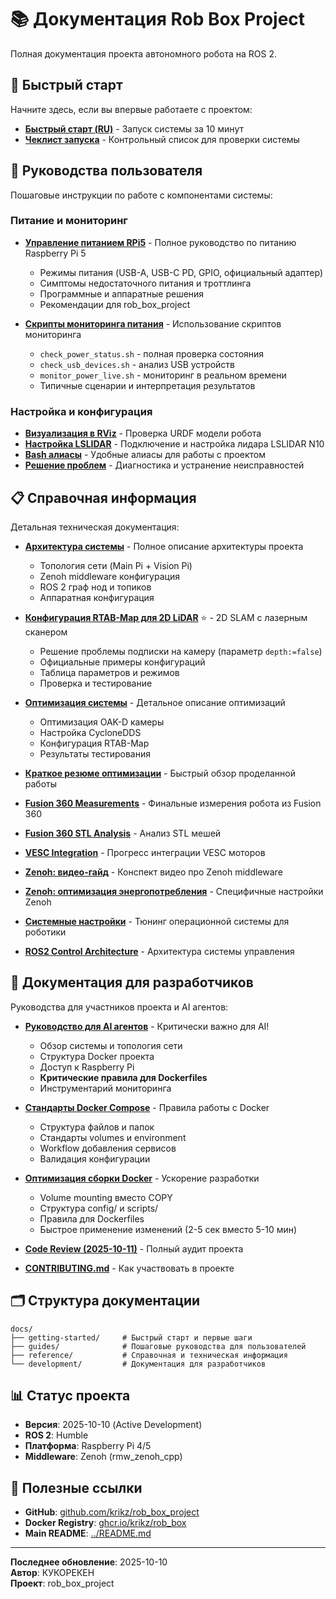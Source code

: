 # 📚 Документация Rob Box Project

Полная документация проекта автономного робота на ROS 2.

## 🚀 Быстрый старт

Начните здесь, если вы впервые работаете с проектом:

- **[Быстрый старт (RU)](getting-started/QUICK_START_RU.md)** - Запуск системы за 10 минут
- **[Чеклист запуска](getting-started/CHECKLIST.md)** - Контрольный список для проверки системы

## 📖 Руководства пользователя

Пошаговые инструкции по работе с компонентами системы:

### Питание и мониторинг
- **[Управление питанием RPi5](guides/POWER_MANAGEMENT.md)** - Полное руководство по питанию Raspberry Pi 5
  - Режимы питания (USB-A, USB-C PD, GPIO, официальный адаптер)
  - Симптомы недостаточного питания и троттлинга
  - Программные и аппаратные решения
  - Рекомендации для rob_box_project

- **[Скрипты мониторинга питания](guides/POWER_MONITORING_SCRIPTS.md)** - Использование скриптов мониторинга
  - `check_power_status.sh` - полная проверка состояния
  - `check_usb_devices.sh` - анализ USB устройств
  - `monitor_power_live.sh` - мониторинг в реальном времени
  - Типичные сценарии и интерпретация результатов

### Настройка и конфигурация
- **[Визуализация в RViz](guides/VISUALIZATION.md)** - Проверка URDF модели робота
- **[Настройка LSLIDAR](guides/LSLIDAR_SETUP.md)** - Подключение и настройка лидара LSLIDAR N10
- **[Bash алиасы](guides/BASH_ALIASES.md)** - Удобные алиасы для работы с проектом
- **[Решение проблем](guides/TROUBLESHOOTING.md)** - Диагностика и устранение неисправностей

## 📋 Справочная информация

Детальная техническая документация:

- **[Архитектура системы](reference/ARCHITECTURE.md)** - Полное описание архитектуры проекта
  - Топология сети (Main Pi + Vision Pi)
  - Zenoh middleware конфигурация
  - ROS 2 граф нод и топиков
  - Аппаратная конфигурация

- **[Конфигурация RTAB-Map для 2D LiDAR](reference/RTABMAP_LIDAR_CONFIG.md)** ⭐ - 2D SLAM с лазерным сканером
  - Решение проблемы подписки на камеру (параметр `depth:=false`)
  - Официальные примеры конфигураций
  - Таблица параметров и режимов
  - Проверка и тестирование

- **[Оптимизация системы](reference/OPTIMIZATION.md)** - Детальное описание оптимизаций
  - Оптимизация OAK-D камеры
  - Настройка CycloneDDS
  - Конфигурация RTAB-Map
  - Результаты тестирования

- **[Краткое резюме оптимизации](reference/OPTIMIZATION_SUMMARY.md)** - Быстрый обзор проделанной работы

- **[Fusion 360 Measurements](reference/FUSION360_MEASUREMENTS.md)** - Финальные измерения робота из Fusion 360
- **[Fusion 360 STL Analysis](reference/FUSION360_STL_ANALYSIS.md)** - Анализ STL мешей
- **[VESC Integration](reference/VESC_INTEGRATION.md)** - Прогресс интеграции VESC моторов

- **[Zenoh: видео-гайд](reference/ZENOH_VIDEO_GUIDE.md)** - Конспект видео про Zenoh middleware
- **[Zenoh: оптимизация энергопотребления](reference/ZENOH_POWER_OPTIMIZATION.md)** - Специфичные настройки Zenoh
- **[Системные настройки](reference/SYSTEM_TUNING.md)** - Тюнинг операционной системы для роботики
- **[ROS2 Control Architecture](reference/ROS2_CONTROL_ARCHITECTURE.md)** - Архитектура системы управления

## 🔧 Документация для разработчиков

Руководства для участников проекта и AI агентов:

- **[Руководство для AI агентов](development/AGENT_GUIDE.md)** - Критически важно для AI!
  - Обзор системы и топология сети
  - Структура Docker проекта
  - Доступ к Raspberry Pi
  - **Критические правила для Dockerfiles**
  - Инструментарий мониторинга

- **[Стандарты Docker Compose](development/DOCKER_STANDARDS.md)** - Правила работы с Docker
  - Структура файлов и папок
  - Стандарты volumes и environment
  - Workflow добавления сервисов
  - Валидация конфигурации

- **[Оптимизация сборки Docker](development/BUILD_OPTIMIZATION.md)** - Ускорение разработки
  - Volume mounting вместо COPY
  - Структура config/ и scripts/
  - Правила для Dockerfiles
  - Быстрое применение изменений (2-5 сек вместо 5-10 мин)

- **[Code Review (2025-10-11)](development/CODE_REVIEW_2025_10_11.md)** - Полный аудит проекта

- **[CONTRIBUTING.md](../CONTRIBUTING.md)** - Как участвовать в проекте

## 🗂️ Структура документации

```
docs/
├── getting-started/     # Быстрый старт и первые шаги
├── guides/              # Пошаговые руководства для пользователей
├── reference/           # Справочная и техническая информация
└── development/         # Документация для разработчиков
```

## 📊 Статус проекта

- **Версия**: 2025-10-10 (Active Development)
- **ROS 2**: Humble
- **Платформа**: Raspberry Pi 4/5
- **Middleware**: Zenoh (rmw_zenoh_cpp)

## 🔗 Полезные ссылки

- **GitHub**: [github.com/krikz/rob_box_project](https://github.com/krikz/rob_box_project)
- **Docker Registry**: [ghcr.io/krikz/rob_box](https://ghcr.io/krikz/rob_box)
- **Main README**: [../README.md](../README.md)

---

**Последнее обновление**: 2025-10-10  
**Автор**: КУКОРЕКЕН  
**Проект**: rob_box_project
